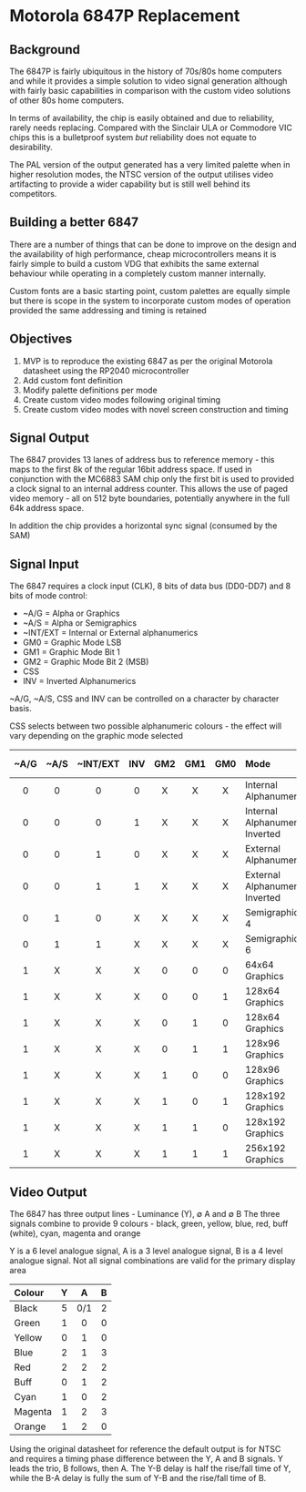# Motorola 6847P Replacement #
## Background ##
The 6847P is fairly ubiquitous in the history of 70s/80s home computers and while it provides a simple solution to 
video signal generation although with fairly basic capabilities in comparison with the custom video solutions 
of other 80s home computers.

In terms of availability, the chip is easily obtained and due to reliability, rarely needs replacing. Compared
with the Sinclair ULA or Commodore VIC chips this is a bulletproof system *but* reliability does not equate to
desirability.

The PAL version of the output generated has a very limited palette when in higher resolution modes, the NTSC
version of the output utilises video artifacting to provide a wider capability but is still well behind its
competitors.

## Building a better 6847 ##
There are a number of things that can be done to improve on the design and the availability of high performance,
cheap microcontrollers means it is fairly simple to build a custom VDG that exhibits the same external behaviour
while operating in a completely custom manner internally.

Custom fonts are a basic starting point, custom palettes are equally simple but there is scope in the system to
incorporate custom modes of operation provided the same addressing and timing is retained

## Objectives ##
1. MVP is to reproduce the existing 6847 as per the original Motorola datasheet using the RP2040 microcontroller
2. Add custom font definition
3. Modify palette definitions per mode
4. Create custom video modes following original timing
5. Create custom video modes with novel screen construction and timing

## Signal Output ##
The 6847 provides 13 lanes of address bus to reference memory - this maps to the first 8k of the regular 16bit
address space. If used in conjunction with the MC6883 SAM chip only the first bit is used to provided a clock
signal to an internal address counter. This allows the use of paged video memory - all on 512 byte boundaries, 
potentially anywhere in the full 64k address space.

In addition the chip provides a horizontal sync signal (consumed by the SAM)

## Signal Input ##
The 6847 requires a clock input (CLK), 8 bits of data bus (DD0-DD7) and 8 bits of mode control:
* ~A/G = Alpha or Graphics
* ~A/S = Alpha or Semigraphics
* ~INT/EXT = Internal or External alphanumerics
* GM0 = Graphic Mode LSB
* GM1 = Graphic Mode Bit 1
* GM2 = Graphic Mode Bit 2 (MSB)
* CSS
* INV = Inverted Alphanumerics

~A/G, ~A/S, CSS and INV can be controlled on a character by character basis.

CSS selects between two possible alphanumeric colours - the effect 
will vary depending on the graphic mode selected

| ~A/G | ~A/S | ~INT/EXT | INV | GM2 | GM1 | GM0 | Mode | Colours | Page Size |
|:----:|:----:|:--------:|:---:|:---:|:---:|:---:|:-----|:-------:|:--------:|
| 0    | 0    | 0        | 0   | X   | X   | X   | Internal Alphanumeric | 2 | 512 |
| 0    | 0    | 0        | 1   | X   | X   | X   | Internal Alphanumeric Inverted | 2 | 512 |
| 0    | 0    | 1        | 0   | X   | X   | X   | External Alphanumeric | 2 | 512 |
| 0    | 0    | 1        | 1   | X   | X   | X   | External Alphanumeric Inverted | 2 | 512 |
| 0 | 1 | 0 | X | X | X | X | Semigraphics 4 | 8 | 1024 |
| 0 | 1 | 1 | X | X | X | X | Semigraphics 6 | 8 | 2048 |
| 1 | X | X | X | 0 | 0 | 0 | 64x64 Graphics | 4 | 1024 |
| 1 | X | X | X | 0 | 0 | 1 | 128x64 Graphics | 2 | 1024 |
| 1 | X | X | X | 0 | 1 | 0 | 128x64 Graphics | 4 | 2048 |
| 1 | X | X | X | 0 | 1 | 1 | 128x96 Graphics | 2 | 1536 |
| 1 | X | X | X | 1 | 0 | 0 | 128x96 Graphics | 4 | 3072 |
| 1 | X | X | X | 1 | 0 | 1 | 128x192 Graphics | 2 | 3072 |
| 1 | X | X | X | 1 | 1 | 0 | 128x192 Graphics | 4 | 6144 |
| 1 | X | X | X | 1 | 1 | 1 | 256x192 Graphics | 2 | 6144 |

## Video Output ##
The 6847 has three output lines - Luminance (Y), ∅ A and ∅ B
The three signals combine to provide 9 colours - black, green, yellow, blue, red, buff (white), cyan, magenta
and orange

Y is a 6 level analogue signal, A is a 3 level analogue signal, B is a 4 level analogue signal. Not all signal
combinations are valid for the primary display area

| Colour  | Y | A | B |
|:--------|:-:|:-:|:-:|
| Black   | 5 |0/1| 2 |
| Green   | 1 | 0 | 0 |
| Yellow  | 0 | 1 | 0 |
| Blue    | 2 | 1 | 3 |
| Red     | 2 | 2 | 2 |
| Buff    | 0 | 1 | 2 |
| Cyan    | 1 | 0 | 2 |
| Magenta | 1 | 2 | 3 |
| Orange  | 1 | 2 | 0 |

Using the original datasheet for reference the default output is for NTSC and requires a timing phase difference
between the Y, A and B signals.
Y leads the trio, B follows, then A. The Y-B delay is half the rise/fall time of Y, while the B-A delay is fully
the sum of Y-B and the rise/fall time of B.
